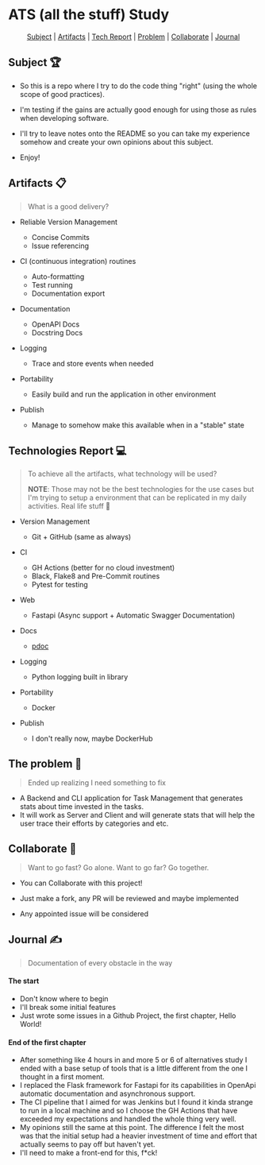 # ATS (all the stuff) Study
<p align="center">
    <a href="#Subject">Subject</a>  |
    <a href="#Artifacts">Artifacts</a> |
    <a href="#TechReport">Tech Report</a> |
    <a href="#Problem">Problem</a> |
    <a href="#Collaborate">Collaborate</a> |
    <a href="#Journal">Journal</a>
</p>

<span id="Subject">

## Subject 🏆️

- So this is a repo where I try to do the code thing "right" (using the whole scope of good practices).

- I'm testing if the gains are actually good enough for using those as rules when developing software.

- I'll try to leave notes onto the README so you can take my experience somehow and create your own opinions about this subject.

- Enjoy!



<span id="Artifacts">

## Artifacts 📋️
> What is a good delivery?

- Reliable Version Management

  - Concise Commits
  - Issue referencing

- CI (continuous integration) routines

  - Auto-formatting
  - Test running
  - Documentation export

- Documentation

  - OpenAPI Docs
  - Docstring Docs

- Logging

  - Trace and store events when needed

- Portability

  - Easily build and run the application in other environment

- Publish

  - Manage to somehow make this available when in a "stable" state



<span id="TechReport">

## Technologies Report 💻️

> To achieve all the artifacts, what technology will be used?
>
> **NOTE**: Those may not be the best technologies for the use cases but I'm trying to setup a environment that can be replicated in my daily activities. Real life stuff 🥱

- Version Management
  - Git + GitHub (same as always)

- CI
  - GH Actions (better for no cloud investment)
  - Black, Flake8 and Pre-Commit routines
  - Pytest for testing

- Web
  - Fastapi (Async support + Automatic Swagger Documentation)
 
- Docs
  - [pdoc](https://pdoc3.github.io/pdoc/)

- Logging

  - Python logging built in library

- Portability

  - Docker

- Publish

  - I don't really now, maybe DockerHub


<span id="Problem">

## The problem 🐙

> Ended up realizing I need something to fix

- A Backend and CLI application for Task Management that generates stats about time invested in the tasks.
- It will work as Server and Client and will generate stats that will help the user trace their efforts by categories and etc.



<span id="Collaborate">

## Collaborate 🤝

> Want to go fast? Go alone. Want to go far? Go together.

- You can Collaborate with this project!

- Just make a fork, any PR will be reviewed and maybe implemented

- Any appointed issue will be considered



<span id="Journal">

## Journal ✍️

> Documentation of every obstacle in the way

#### The start

- Don't know where to begin
- I'll break some initial features
- Just wrote some issues in a Github Project, the first chapter, Hello World!

#### End of the first chapter

- After something like 4 hours in and more 5 or 6 of alternatives study I ended with a base setup of tools that is a little different from the one I thought in a first moment.
- I replaced the Flask framework for Fastapi for its capabilities in OpenApi automatic documentation and asynchronous support.
- The CI pipeline that I aimed for was Jenkins but I found it kinda strange to run in a local machine and so I choose the GH Actions that have exceeded my expectations and handled the whole thing very well.
- My opinions still the same at this point. The difference I felt the most was that the initial setup had a heavier investment of time and effort that actually seems to pay off but haven't yet.
- I'll need to make a front-end for this, f*ck!